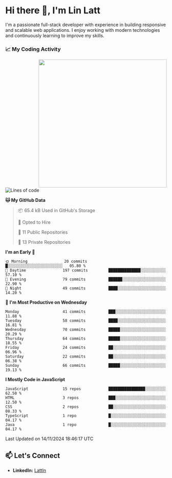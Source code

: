 # Hi there 👋, I'm Lin Latt

I'm a passionate full-stack developer with experience in building responsive and scalable web applications. I enjoy working with modern technologies and continuously learning to improve my skills.

### 📈 My Coding Activity 
<img src="https://github.com/user-attachments/assets/6cec4854-3eec-4600-9120-9be1d3cb2bfe"  width="400px" align="right">

<!--START_SECTION:waka-->
![Lines of code](https://img.shields.io/badge/From%20Hello%20World%20I%27ve%20Written-267.7%20thousand%20lines%20of%20code-blue)

**🐱 My GitHub Data** 

> 📦 65.4 kB Used in GitHub's Storage 
 > 
> 💼 Opted to Hire
 > 
> 📜 11 Public Repositories 
 > 
> 🔑 13 Private Repositories 
 > 
**I'm an Early 🐤** 

```text
🌞 Morning                20 commits          █░░░░░░░░░░░░░░░░░░░░░░░░   05.80 % 
🌆 Daytime                197 commits         ██████████████░░░░░░░░░░░   57.10 % 
🌃 Evening                79 commits          ██████░░░░░░░░░░░░░░░░░░░   22.90 % 
🌙 Night                  49 commits          ████░░░░░░░░░░░░░░░░░░░░░   14.20 % 
```
📅 **I'm Most Productive on Wednesday** 

```text
Monday                   41 commits          ███░░░░░░░░░░░░░░░░░░░░░░   11.88 % 
Tuesday                  58 commits          ████░░░░░░░░░░░░░░░░░░░░░   16.81 % 
Wednesday                70 commits          █████░░░░░░░░░░░░░░░░░░░░   20.29 % 
Thursday                 64 commits          █████░░░░░░░░░░░░░░░░░░░░   18.55 % 
Friday                   24 commits          ██░░░░░░░░░░░░░░░░░░░░░░░   06.96 % 
Saturday                 22 commits          ██░░░░░░░░░░░░░░░░░░░░░░░   06.38 % 
Sunday                   66 commits          █████░░░░░░░░░░░░░░░░░░░░   19.13 % 
```


**I Mostly Code in JavaScript** 

```text
JavaScript               15 repos            ████████████████░░░░░░░░░   62.50 % 
HTML                     3 repos             ███░░░░░░░░░░░░░░░░░░░░░░   12.50 % 
CSS                      2 repos             ██░░░░░░░░░░░░░░░░░░░░░░░   08.33 % 
TypeScript               1 repo              █░░░░░░░░░░░░░░░░░░░░░░░░   04.17 % 
Java                     1 repo              █░░░░░░░░░░░░░░░░░░░░░░░░   04.17 % 
```




 Last Updated on 14/11/2024 18:46:17 UTC
<!--END_SECTION:waka-->

## 📫 Let's Connect

- **LinkedIn:** [Lattln](https://linkedin.com/in/lin-latt)
<!-- - **Portfolio:** [Your Portfolio](https://yourportfolio.com) -->
